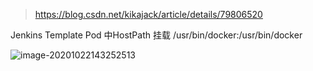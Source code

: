 > https://blog.csdn.net/kikajack/article/details/79806520

Jenkins Template Pod 中HostPath 挂载 /usr/bin/docker:/usr/bin/docker



![image-20201022143252513](C:\Users\Workstation\siu\notes\容器和k8s\kubesphere\devops配置\assets\image-20201022143252513.png)

